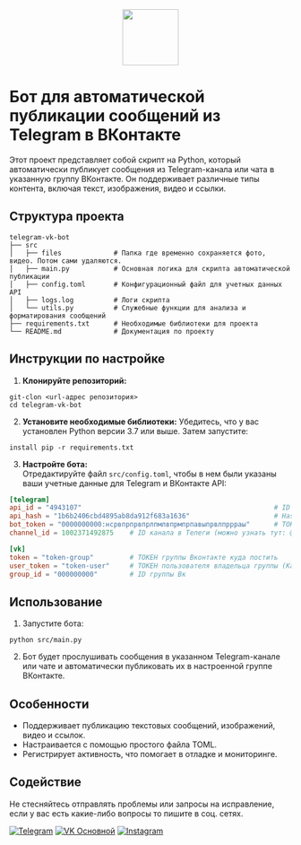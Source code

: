<div id="header" align="center">
  <img src="https://media.giphy.com/media/M9gbBd9nbDrOTu1Mqx/giphy.gif" width="100"/>
</div>

# Бот для автоматической публикации сообщений из Telegram в ВКонтакте

Этот проект представляет собой скрипт на Python, который автоматически публикует сообщения из Telegram-канала или чата в указанную группу ВКонтакте. Он поддерживает различные типы контента, включая текст, изображения, видео и ссылки.

## Структура проекта

```
telegram-vk-bot
├── src
│   ├── files             # Папка где временно сохраняется фото, видео. Потом сами удаляются.
│   ├── main.py           # Основная логика для скрипта автоматической публикации
│   ├── config.toml       # Конфигурационный файл для учетных данных API
│   ├── logs.log          # Логи скрипта
│   └── utils.py          # Служебные функции для анализа и форматирования сообщений
├── requirements.txt      # Необходимые библиотеки для проекта
└── README.md             # Документация по проекту
```

## Инструкции по настройке

1. **Клонируйте репозиторий:**
 ```
 git-clon <url-адрес репозитория>
 cd telegram-vk-bot
 ```

2. **Установите необходимые библиотеки:**
 Убедитесь, что у вас установлен Python версии 3.7 или выше. Затем запустите:
 ```
 install pip -r requirements.txt
 ```

3. **Настройте бота:** <br>
 Отредактируйте файл `src/config.toml`, чтобы в нем были указаны ваши учетные данные для Telegram и ВКонтакте API:<br>
 ```toml
[telegram]
api_id = "4943107"                                                # ID приложения Телеграмм
api_hash = "1b6b2406cbd4895ab8da912f683a1636"                     # Hash приложения Телеграмм (Оба берутся тут: https://my.telegram.org/apps)
bot_token = "0000000000:нсрвпрпрвпрлпмлвпрмпрпавыпрвлпррраы"      # ТОКЕН бота в телеге сделаный через BotFather
channel_id = 1002371492875    # ID канала в Телеги (можно узнать тут: @myidbot) 

[vk]
token = "token-group"         # ТОКЕН группы Вконтакте куда постить
user_token = "token-user"     # ТОКЕН пользователя владельца группы (Kate Mobile)
group_id = "000000000"        # ID группы Вк
 ```

## Использование

1. Запустите бота:
 ```
 python src/main.py
 ```

2. Бот будет прослушивать сообщения в указанном Telegram-канале или чате и автоматически публиковать их в настроенной группе ВКонтакте.

## Особенности

- Поддерживает публикацию текстовых сообщений, изображений, видео и ссылок.
- Настраивается с помощью простого файла TOML.
- Регистрирует активность, что помогает в отладке и мониторинге.

## Содействие

Не стесняйтесь отправлять проблемы или запросы на исправление, если у вас есть какие-либо вопросы то пишите в соц. сетях.

[![Telegram](https://img.shields.io/badge/Telegram-2CA5E0?style=for-the-badge&logo=telegram&logoColor=white)](https://t.me/iv_frunza)
[![VK Основной](https://img.shields.io/badge/VK%20Основной-4A76A8?style=for-the-badge&logo=vk&logoColor=white)](https://vk.com/iv.frunza)
[![Instagram](https://img.shields.io/badge/Instagram-E4405F?style=for-the-badge&logo=instagram&logoColor=white)](https://instagram.com/iv.frunza)